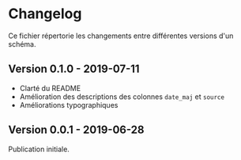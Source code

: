 # Changelog

Ce fichier répertorie les changements entre différentes versions d'un schéma.

## Version 0.1.0 - 2019-07-11
- Clarté du README
- Amélioration des descriptions des colonnes `date_maj` et `source`
- Améliorations typographiques

## Version 0.0.1 - 2019-06-28
Publication initiale.
